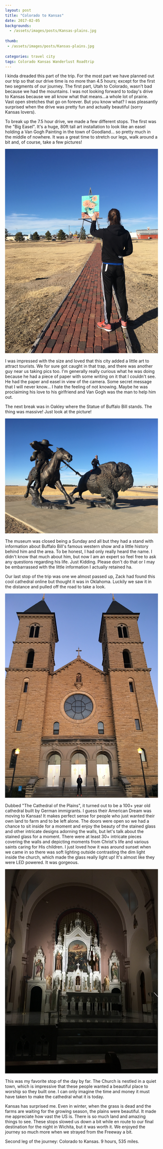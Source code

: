 ```yaml
---
layout: post
title: "Colorado to Kansas"
date: 2017-02-05
backgrounds:
  - /assets/images/posts/Kansas-plains.jpg

thumb:  
 - /assets/images/posts/Kansas-plains.jpg

categories: travel city
tags: Colorado Kansas Wanderlust Roadtrip
---
```


I kinda dreaded this part of the trip. For the most part we have planned out our trip so that our drive time is no more than 4.5 hours; except for the first two segments of our journey. The first part, Utah to Colorado, wasn't bad because we had the mountains. I was not looking forward to today's drive to Kansas because we all know what that means...a whole lot of prairie. Vast open stretches that go on forever. But you know what? I was pleasantly surprised when the drive was pretty fun and actually beautiful (sorry Kansas lovers).

To break up the 7.5 hour drive, we made a few different stops. The first was the "Big Easel". It's a huge, 80ft tall art installation to look like an easel holding a Van Gogh Painting in the town of Goodland... so pretty much in the middle of nowhere. It was a great time to stretch our legs, walk around a bit and, of course, take a few pictures!

![Zack easel](/assets/images/posts/Zack-Easel.jpg)

I was impressed with the size and loved that this city added a little art to attract tourists. We for sure got caught in that trap, and there was another guy near us taking pics too. I'm generally really curious what he was doing because he had a piece of paper with some writing on it that I couldn't see. He had the paper and easel in view of the camera. Some secret message that I will never know... I hate the feeling of not knowing. Maybe he was proclaiming his love to his girlfriend and Van Gogh was the man to help him out.

The next break was in Oakley where the Statue of Buffalo Bill stands. The thing was massive! Just look at the picture!

![zack on buffalo](/assets/images/posts/zack-on-buffalo.jpg)

The museum was closed being a Sunday and all but they had a stand with information about Buffalo Bill's famous western show and a little history behind him and the area. To be honest, I had only really heard the name. I didn't know that much about him, but now I am an expert so feel free to ask any questions regarding his life. Just Kidding. Please don't do that or I may be embarrassed with the little information I actually retained ha.

Our last stop of the trip was one we almost passed up, Zack had found this cool cathedral online but thought it was in Oklahoma. Luckily we saw it in the distance and pulled off the road to take a look.

![Cathedral](/assets/images/posts/cathedral.jpg)

 Dubbed "The Cathedral of the Plains", it turned out to be a 100+ year old cathedral built by German immigrants. I guess their American Dream was moving to Kansas! It makes perfect sense for people who just wanted their own land to farm and to be left alone. The doors were open so we had a chance to sit inside for a moment and enjoy the beauty of the stained glass and other intricate designs adorning the walls, but let's talk about the stained glass for a moment. There were at least 30+ intricate pieces covering the walls and depicting moments from Christ's life and various saints caring for His children. I just loved how it was around sunset when we came in so there was soft lighting outside contrasting the dim light inside the church, which made the glass really light up! It's almost like they were LED powered. It was gorgeous.

![pulpit](/assets/images/posts/pulpit.jpg)

This was my favorite stop of the day by far. The Church is nestled in a quiet town, which is impressive that these people wanted a beautiful place to worship so they built one. I can only imagine the time and money it must have taken to make the cathedral what it is today.

Kansas has surprised me. Even in winter, when the grass is dead and the farms are waiting for the growing season, the plains were beautiful. It made me appreciate how vast the US is. There is so much land and amazing things to see. These stops slowed us down a bit while en route to our final destination for the night in Wichita, but it was worth it. We enjoyed the journey so much more when we strayed from the Freeway a bit.

Second leg of the journey: Colorado to Kansas. 9 hours, 535 miles.
